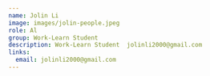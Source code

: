 ```yaml
---
name: Jolin Li
image: images/jolin-people.jpeg
role: Al
group: Work-Learn Student 
description: Work-Learn Student  jolinli2000@gmail.com
links:
  email: jolinli2000@gmail.com
---
```

